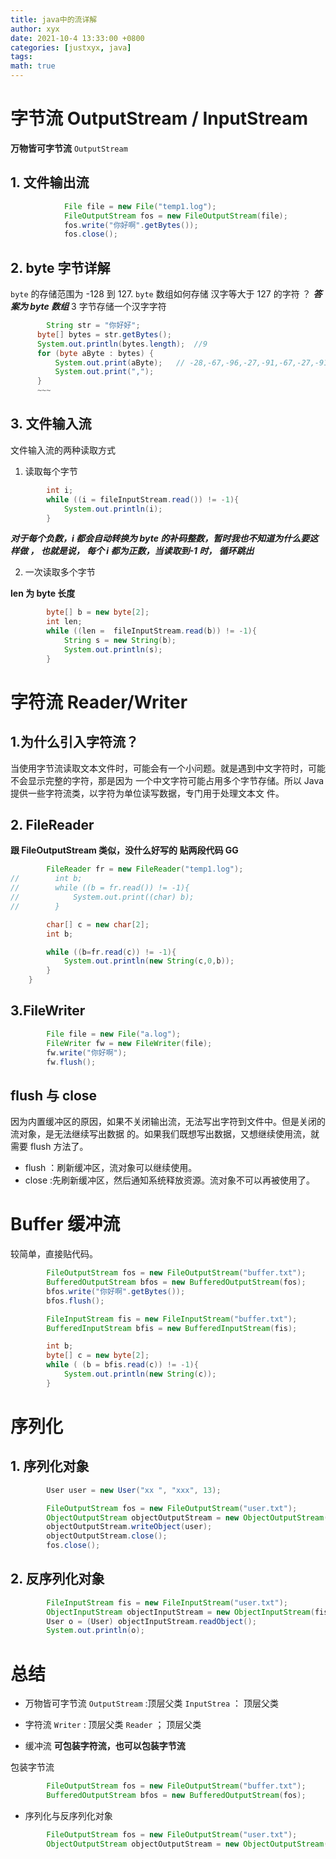 ```yaml
---
title: java中的流详解
author: xyx
date: 2021-10-4 13:33:00 +0800
categories: [justxyx, java]
tags:
math: true
---
```


# 字节流 OutputStream / InputStream

**万物皆可字节流** `OutputStream`

## 1. 文件输出流

```java
            File file = new File("temp1.log");
            FileOutputStream fos = new FileOutputStream(file);
            fos.write("你好啊".getBytes());
            fos.close();
```

## 2. byte 字节详解

`byte` 的存储范围为 -128 到 127.
`byte` 数组如何存储 汉字等大于 127 的字符 ？
**_答案为 byte 数组_** 3 字节存储一个汉字字符

```java
        String str = "你好好";
      byte[] bytes = str.getBytes();
      System.out.println(bytes.length);  //9
      for (byte aByte : bytes) {
          System.out.print(aByte);   // -28,-67,-96,-27,-91,-67,-27,-91,-67,
          System.out.print(",");
      }
      ~~~
```

## 3. 文件输入流

文件输入流的两种读取方式

1. 读取每个字节

```java
        int i;
        while ((i = fileInputStream.read()) != -1){
            System.out.println(i);
        }
```

**_对于每个负数，i 都会自动转换为 byte 的补码整数，暂时我也不知道为什么要这样做 ， 也就是说， 每个 i 都为正数，当读取到-1 时， 循环跳出_**

2. 一次读取多个字节

**len 为 byte 长度**

```java
        byte[] b = new byte[2];
        int len;
        while ((len =  fileInputStream.read(b)) != -1){
            String s = new String(b);
            System.out.println(s);
        }

```

# 字符流 Reader/Writer

## 1.为什么引入字符流？

当使用字节流读取文本文件时，可能会有一个小问题。就是遇到中文字符时，可能不会显示完整的字符，那是因为
一个中文字符可能占用多个字节存储。所以 Java 提供一些字符流类，以字符为单位读写数据，专门用于处理文本文
件。

## 2. FileReader

**跟 FileOutputStream 类似，没什么好写的 贴两段代码 GG**

```java
        FileReader fr = new FileReader("temp1.log");
//        int b;
//        while ((b = fr.read()) != -1){
//            System.out.print((char) b);
//        }

        char[] c = new char[2];
        int b;

        while ((b=fr.read(c)) != -1){
            System.out.println(new String(c,0,b));
        }
    }
```

## 3.FileWriter

```java
        File file = new File("a.log");
        FileWriter fw = new FileWriter(file);
        fw.write("你好啊");
        fw.flush();
```

## flush 与 close

因为内置缓冲区的原因，如果不关闭输出流，无法写出字符到文件中。但是关闭的流对象，是无法继续写出数据
的。如果我们既想写出数据，又想继续使用流，就需要 flush 方法了。

- flush ：刷新缓冲区，流对象可以继续使用。
- close :先刷新缓冲区，然后通知系统释放资源。流对象不可以再被使用了。

# Buffer 缓冲流

较简单，直接贴代码。

```java
        FileOutputStream fos = new FileOutputStream("buffer.txt");
        BufferedOutputStream bfos = new BufferedOutputStream(fos);
        bfos.write("你好啊".getBytes());
        bfos.flush();

        FileInputStream fis = new FileInputStream("buffer.txt");
        BufferedInputStream bfis = new BufferedInputStream(fis);

        int b;
        byte[] c = new byte[2];
        while ( (b = bfis.read(c)) != -1){
            System.out.println(new String(c));
        }

```

# 序列化

## 1. 序列化对象

```java
        User user = new User("xx ", "xxx", 13);

        FileOutputStream fos = new FileOutputStream("user.txt");
        ObjectOutputStream objectOutputStream = new ObjectOutputStream(fos);
        objectOutputStream.writeObject(user);
        objectOutputStream.close();
        fos.close();
```

## 2. 反序列化对象

```java
        FileInputStream fis = new FileInputStream("user.txt");
        ObjectInputStream objectInputStream = new ObjectInputStream(fis);
        User o = (User) objectInputStream.readObject();
        System.out.println(o);
```

# 总结

- 万物皆可字节流
  `OutputStream` :顶层父类
  `InputStrea` ： 顶层父类

- 字符流
  `Writer` : 顶层父类
  `Reader` ； 顶层父类

- 缓冲流
  **可包装字符流，也可以包装字节流**

包装字节流

```java
        FileOutputStream fos = new FileOutputStream("buffer.txt");
        BufferedOutputStream bfos = new BufferedOutputStream(fos);
```

- 序列化与反序列化对象

```java
        FileOutputStream fos = new FileOutputStream("user.txt");
        ObjectOutputStream objectOutputStream = new ObjectOutputStream(fos);
```
